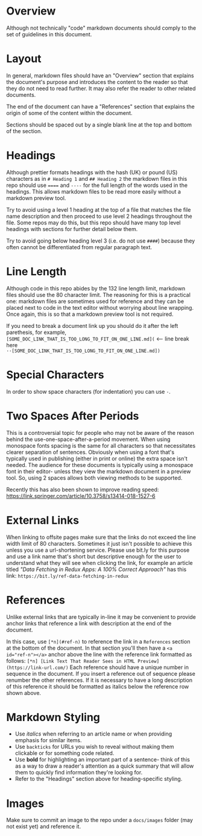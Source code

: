 Overview
========

Although not technically "code" markdown documents should comply to the set of
guidelines in this document.

Layout
======

In general, markdown files should have an "Overview" section that explains the
document's purpose and introduces the content to the reader so that they do not
need to read further.  It may also refer the reader to other related documents.

The end of the document can have a "References" section that explains the origin
of some of the content within the document.

Sections should be spaced out by a single blank line at the top and bottom of
the section.

Headings
========

Although prettier formats headings with the hash (UK) or pound (US) characters
as in `# Heading 1` and `## Heading 2` the markdown files in this repo should
use `====` and `----` for the full length of the words used in the headings.
This allows markdown files to be read more easily without a markdown preview
tool.

Try to avoid using a level 1 heading at the top of a file that matches the file
name description and then proceed to use level 2 headings throughout the file.
Some repos may do this, but this repo should have many top level headings with
sections for further detail below them.

Try to avoid going below heading level 3 (i.e. do not use `####`) because they
often cannot be differentiated from regular paragraph text.

Line Length
===========

Although code in this repo abides by the 132 line length limit, markdown files
should use the 80 character limit.  The reasoning for this is a practical one:
markdown files are sometimes used for reference and they can be placed next to
code in the text editor without worrying about line wrapping.  Once again, this
is so that a markdown preview tool is not required.

If you need to break a document link up you should do it after the left
parethesis, for example,  
  `[SOME_DOC_LINK_THAT_IS_TOO_LONG_TO_FIT_ON_ONE_LINE.md](` <-- line break here  
  `··[SOME_DOC_LINK_THAT_IS_TOO_LONG_TO_FIT_ON_ONE_LINE.md])`

Special Characters
==================

In order to show space characters (for indentation) you can use `·`.

Two Spaces After Periods
========================

This is a controversial topic for people who may not be aware of the reason
behind the use-one-space-after-a-period movement.  When using monospace fonts
spacing is the same for all characters so that necessitates clearer separation
of sentences.  Obviously when using a font that's typically used in publishing
(either in print or online) the extra space isn't needed.  The audience for
these documents is typically using a monospace font in their editor- unless they
view the markdown document in a preview tool.  So, using 2 spaces allows both
viewing methods to be supported.

Recently this has also been shown to improve reading speed:
https://link.springer.com/article/10.3758/s13414-018-1527-6

External Links
==============

When linking to offsite pages make sure that the links do not exceed the line
width limit of 80 characters.  Sometimes it just isn't possible to achieve this
unless you use a url-shortening service.  Please use bit.ly for this purpose and
use a link name that's short but descriptive enough for the user to understand
what they will see when clicking the link, for example an article titled
_"Data Fetching in Redux Apps: A 100% Correct Approach"_ has this link:
`https://bit.ly/ref-data-fetching-in-redux`

References
==========

Unlike external links that are typically in-line it may be convenient to provide
anchor links that reference a link with description at the end of the document.

In this case, use `[*n](#ref-n)` to reference the link in a `References` section
at the bottom of the document.  In that section you'll then have a
`<a id="ref-n"></a>` anchor above the line with the reference link formatted as
follows:
`[*n] [Link Text That Reader Sees in HTML Preview](https://link-url.com/)`
Each reference should have a unique number in sequence in the document.  If you
insert a reference out of sequence please renumber the other references.  If it
is necessary to have a long description of this reference it should be formatted
as italics below the reference row shown above.

Markdown Styling
================

* Use _italics_ when referring to an article name or when providing emphasis for
  similar items.
* Use `backticks` for URLs you wish to reveal without making them clickable or
  for something code related.
* Use **bold** for highlighting an important part of a sentence- think of this
  as a way to draw a reader's attention as a quick summary that will allow them
  to quickly find information they're looking for.
* Refer to the "Headings" section above for heading-specific styling.

Images
======

Make sure to commit an image to the repo under a `docs/images` folder (may not
exist yet) and reference it.
